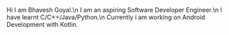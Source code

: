 Hi I am Bhavesh Goyal.\n
I am an aspiring Software Developer Engineer.\n
I have learnt C/C++/Java/Python.\n
Currently i am working on Android Development with Kotlin.
